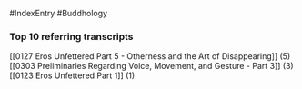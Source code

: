 #IndexEntry #Buddhology

### Top 10 referring transcripts
[[0127 Eros Unfettered Part 5 - Otherness and the Art of Disappearing]] (5)
[[0303 Preliminaries Regarding Voice, Movement, and Gesture - Part 3]] (3)
[[0123 Eros Unfettered Part 1]] (1)

